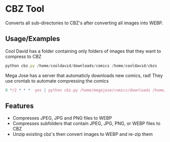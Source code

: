 
# CBZ Tool

Converts all sub-directories to CBZ's after converting all images into WEBP.  


## Usage/Examples

Cool David has a folder containing only folders of images that they want to compress to CBZ

```javascript
python cbz.py /home/cooldavid/downloads/comics /home/cooldavid/cbzs
```

Mega Jose has a server that automaticly downloads new comics, rad!  They use crontab to automate compressing the comics

```javascript
0 */2 * * *  yes | python cbz.py /home/megajose/comics/downloads /home/megajose/comics
```

## Features

- Compresses JPEG, JPG and PNG files to WEBP
- Compresses subfolders that contain JPEG, JPG, PNG, or WEBP files to CBZ
- Unzip existing cbz's then convert images to WEBP and re-zip them

